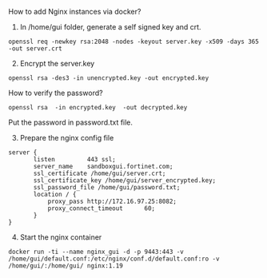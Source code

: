 How to add Nginx instances via docker?

1. In /home/gui folder, generate a self signed key and crt.
```
openssl req -newkey rsa:2048 -nodes -keyout server.key -x509 -days 365 -out server.crt
```

2. Encrypt the server.key
```
openssl rsa -des3 -in unencrypted.key -out encrypted.key
```

How to verify the password?
```
openssl rsa  -in encrypted.key  -out decrypted.key
```

Put the password in password.txt file.

3. Prepare the nginx config file
```
server {
       listen         443 ssl;
       server_name    sandboxgui.fortinet.com;
       ssl_certificate /home/gui/server.crt;
       ssl_certificate_key /home/gui/server_encrypted.key;
       ssl_password_file /home/gui/password.txt;
       location / {
           proxy_pass http://172.16.97.25:8082;
           proxy_connect_timeout      60;
       }
}
```

4. Start the nginx container
```
docker run -ti --name nginx_gui -d -p 9443:443 -v /home/gui/default.conf:/etc/nginx/conf.d/default.conf:ro -v /home/gui/:/home/gui/ nginx:1.19
```
